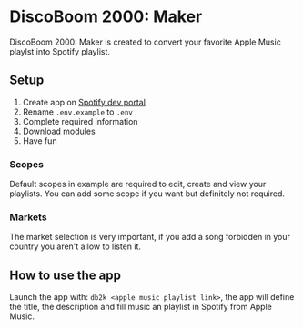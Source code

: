# DiscoBoom 2000: Maker

DiscoBoom 2000: Maker is created to convert your favorite Apple Music playlst into Spotify playlist.

## Setup

1. Create app on [Spotify dev portal](https://developer.spotify.com/dashboard/)
2. Rename ``.env.example`` to ``.env``
3. Complete required information
4. Download modules
5. Have fun

### Scopes

Default scopes in example are required to edit, create and view your playlists. You can add some scope if you want but definitely not required.

### Markets

The market selection is very important, if you add a song forbidden in your country you aren't allow to listen it.

## How to use the app

Launch the app with: ``db2k <apple music playlist link>``, the app will define the title, the description and fill music an playlist in Spotify from Apple Music.
